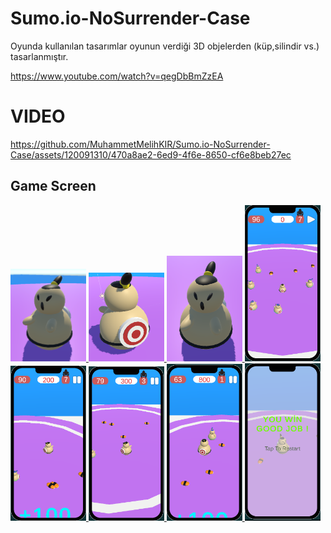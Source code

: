 # Sumo.io-NoSurrender-Case
Oyunda kullanılan tasarımlar oyunun verdiği 3D objelerden (küp,silindir vs.) tasarlanmıştır.

https://www.youtube.com/watch?v=qegDbBmZzEA
# VIDEO

https://github.com/MuhammetMelihKIR/Sumo.io-NoSurrender-Case/assets/120091310/470a8ae2-6ed9-4f6e-8650-cf6e8beb27ec



## Game Screen
<p align="left"> <a href="https://www.w3schools.com/cs/" target="_blank" rel="noreferrer"> <img 

<img src="./ScreenShot/2.png" alt="racegif" width="24%" />
<img src="./ScreenShot/3.png" alt="racegif" width="24%" />
<img src="./ScreenShot/9.png" alt="racegif" width="24%"/>
<img src="./ScreenShot/4.png" alt="racegif" width="24%"/>
<img src="./ScreenShot/5.png" alt="racegif" width="24%"/>
<img src="./ScreenShot/6.png" alt="racegif" width="24%"/>
<img src="./ScreenShot/7.png" alt="racegif" width="24%"/>
<img src="./ScreenShot/8.png" alt="racegif" width="24%"/>

